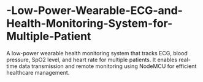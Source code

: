 # -Low-Power-Wearable-ECG-and-Health-Monitoring-System-for-Multiple-Patient
 A low-power wearable health monitoring system that tracks ECG,  blood pressure, SpO2 level, and heart rate for multiple patients. It  enables real-time data transmission and remote monitoring using  NodeMCU for efficient healthcare management.
